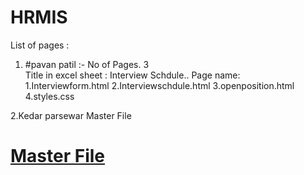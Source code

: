 # HRMIS

List of pages : 



1. #pavan patil :-  No of Pages. 3   
Title in excel sheet :  Interview Schdule..
Page name:
1.Interviewform.html
2.Interviewschdule.html
3.openposition.html
4.styles.css

2.Kedar parsewar 
Master File<br>

<h1>
<a href="https://github.com/curiosaurus/HRMIS/blob/master/masterfile.html">Master File</a>
